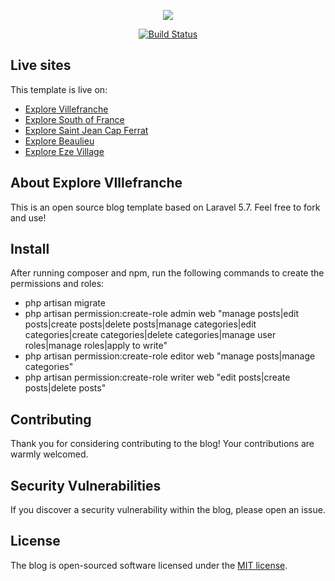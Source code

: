 <p align="center"><img src="https://s3.eu-west-3.amazonaws.com/explorevillefranche/logo.svg"></p>

<p align="center">
	<a href="https://travis-ci.org/mwargan/ExploreVillefranche"><img src="https://travis-ci.org/mwargan/ExploreVillefranche.svg?branch=master" alt="Build Status"></a>
</p>

## Live sites
This template is live on:
- [Explore Villefranche](https://explorevillefranche.com)
- [Explore South of France](https://exploresouthoffrance.com)
- [Explore Saint Jean Cap Ferrat](https://exploresaintjeancapferrat.com)
- [Explore Beaulieu](https://explorebeaulieu.com)
- [Explore Eze Village](https://exploreezevillage.com)

## About Explore VIllefranche

This is an open source blog template based on Laravel 5.7. Feel free to fork and use!

## Install

After running composer and npm, run the following commands to create the permissions and roles:
- php artisan migrate
- php artisan permission:create-role admin web "manage posts|edit posts|create posts|delete posts|manage categories|edit categories|create categories|delete categories|manage user roles|manage roles|apply to write"
- php artisan permission:create-role editor web "manage posts|manage categories"
- php artisan permission:create-role writer web "edit posts|create posts|delete posts"

## Contributing

Thank you for considering contributing to the blog! Your contributions are warmly welcomed.

## Security Vulnerabilities

If you discover a security vulnerability within the blog, please open an issue.

## License

The blog is open-sourced software licensed under the [MIT license](https://opensource.org/licenses/MIT).
